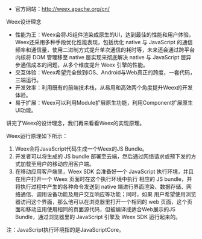 

- 官方网站：http://weex.apache.org/cn/

Weex设计理念

- 性能为王：Weex会将JS组件渲染成原生的UI，达到最佳的性能和用户体验，Weex还采用多种手段优化性能表现，包括优化 native 与 JavaScript 的通信频率和通信量，使用二进制方式提升单次通信的耗时等，未来还会通过跨平台内核将 DOM 管理移至 native 层实现来彻底解决 native 与 JavaScript 层异步通信成本的问题，从多个维度提升 Weex 引擎的性能。
- 交互体验：Weex希望完全做到iOS、Android与Web真正的跨度，一套代码，三端运行。
- 开发效率：利用既有的前端技术栈，从易用和高效两个角度提升Weex的开发体验。
- 易于扩展：Weex可以利用Module扩展原生功能，利用Component扩展原生UI功能。

讲完了Weex的设计理念，我们再来看看Weex的实现原理。

Weex运行原理如下所示：


1. Weex会将JavaScript代码生成一个Weex的JS Bundle。
2. 开发者可以将生成的 JS bundle 部署至云端，然后通过网络请求或预下发的方式加载至用户的移动应用客户端。
3. 在移动应用客户端里，Weex SDK 会准备好一个 JavaScript 执行环境，并且在用户打开一个 Weex 页面时在这个执行环境中执行
   相应的 JS bundle，并将执行过程中产生的各种命令发送到 native 端进行界面渲染、数据存储、网络通信、调用设备功能及用户交互响应等功能；同时，如果
   用户希望使用浏览器访问这个界面，那么他可以在浏览器里打开一个相同的 web 页面，这个页面和移动应用使用相同的页面源代码，但被编译成适合Web展示的JS 
   Bundle，通过浏览器里的 JavaScript 引擎及 Weex SDK 运行起来的。
   
注：JavaScript执行环境指的是JavaScriptCore。